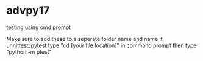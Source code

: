 # advpy17
testing using cmd prompt

Make sure to add these to a seperate folder name and name it unnittest_pytest
type "cd [your file location]" in command prompt
then type "python -m ptest"


